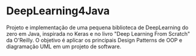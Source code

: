 # DeepLearning4Java
Projeto e implementação de uma pequena biblioteca de DeepLearning do zero em Java, inspirada no Keras e no livro "Deep Learning From Scratch" da O'Reilly. O objetivo é aplicar os principais Design Patterns de OOP e diagramação UML em um projeto de software.
